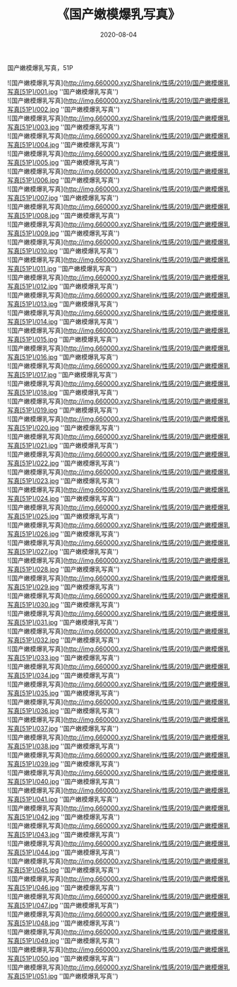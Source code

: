 ﻿---
layout: post
title:  《国产嫩模爆乳写真》
date:   2020-08-04
img: http://img.660000.xyz/Sharelink/性感/2019/国产嫩模爆乳写真[51P]/000.jpg
categories: [美女, 性感, 泳衣]
---

国产嫩模爆乳写真，51P

![国产嫩模爆乳写真](http://img.660000.xyz/Sharelink/性感/2019/国产嫩模爆乳写真[51P]/001.jpg ''国产嫩模爆乳写真'') <br>
![国产嫩模爆乳写真](http://img.660000.xyz/Sharelink/性感/2019/国产嫩模爆乳写真[51P]/002.jpg ''国产嫩模爆乳写真'') <br>
![国产嫩模爆乳写真](http://img.660000.xyz/Sharelink/性感/2019/国产嫩模爆乳写真[51P]/003.jpg ''国产嫩模爆乳写真'') <br>
![国产嫩模爆乳写真](http://img.660000.xyz/Sharelink/性感/2019/国产嫩模爆乳写真[51P]/004.jpg ''国产嫩模爆乳写真'') <br>
![国产嫩模爆乳写真](http://img.660000.xyz/Sharelink/性感/2019/国产嫩模爆乳写真[51P]/005.jpg ''国产嫩模爆乳写真'') <br>
![国产嫩模爆乳写真](http://img.660000.xyz/Sharelink/性感/2019/国产嫩模爆乳写真[51P]/006.jpg ''国产嫩模爆乳写真'') <br>
![国产嫩模爆乳写真](http://img.660000.xyz/Sharelink/性感/2019/国产嫩模爆乳写真[51P]/007.jpg ''国产嫩模爆乳写真'') <br>
![国产嫩模爆乳写真](http://img.660000.xyz/Sharelink/性感/2019/国产嫩模爆乳写真[51P]/008.jpg ''国产嫩模爆乳写真'') <br>
![国产嫩模爆乳写真](http://img.660000.xyz/Sharelink/性感/2019/国产嫩模爆乳写真[51P]/009.jpg ''国产嫩模爆乳写真'') <br>
![国产嫩模爆乳写真](http://img.660000.xyz/Sharelink/性感/2019/国产嫩模爆乳写真[51P]/010.jpg ''国产嫩模爆乳写真'') <br>
![国产嫩模爆乳写真](http://img.660000.xyz/Sharelink/性感/2019/国产嫩模爆乳写真[51P]/011.jpg ''国产嫩模爆乳写真'') <br>
![国产嫩模爆乳写真](http://img.660000.xyz/Sharelink/性感/2019/国产嫩模爆乳写真[51P]/012.jpg ''国产嫩模爆乳写真'') <br>
![国产嫩模爆乳写真](http://img.660000.xyz/Sharelink/性感/2019/国产嫩模爆乳写真[51P]/013.jpg ''国产嫩模爆乳写真'') <br>
![国产嫩模爆乳写真](http://img.660000.xyz/Sharelink/性感/2019/国产嫩模爆乳写真[51P]/014.jpg ''国产嫩模爆乳写真'') <br>
![国产嫩模爆乳写真](http://img.660000.xyz/Sharelink/性感/2019/国产嫩模爆乳写真[51P]/015.jpg ''国产嫩模爆乳写真'') <br>
![国产嫩模爆乳写真](http://img.660000.xyz/Sharelink/性感/2019/国产嫩模爆乳写真[51P]/016.jpg ''国产嫩模爆乳写真'') <br>
![国产嫩模爆乳写真](http://img.660000.xyz/Sharelink/性感/2019/国产嫩模爆乳写真[51P]/017.jpg ''国产嫩模爆乳写真'') <br>
![国产嫩模爆乳写真](http://img.660000.xyz/Sharelink/性感/2019/国产嫩模爆乳写真[51P]/018.jpg ''国产嫩模爆乳写真'') <br>
![国产嫩模爆乳写真](http://img.660000.xyz/Sharelink/性感/2019/国产嫩模爆乳写真[51P]/019.jpg ''国产嫩模爆乳写真'') <br>
![国产嫩模爆乳写真](http://img.660000.xyz/Sharelink/性感/2019/国产嫩模爆乳写真[51P]/020.jpg ''国产嫩模爆乳写真'') <br>
![国产嫩模爆乳写真](http://img.660000.xyz/Sharelink/性感/2019/国产嫩模爆乳写真[51P]/021.jpg ''国产嫩模爆乳写真'') <br>
![国产嫩模爆乳写真](http://img.660000.xyz/Sharelink/性感/2019/国产嫩模爆乳写真[51P]/022.jpg ''国产嫩模爆乳写真'') <br>
![国产嫩模爆乳写真](http://img.660000.xyz/Sharelink/性感/2019/国产嫩模爆乳写真[51P]/023.jpg ''国产嫩模爆乳写真'') <br>
![国产嫩模爆乳写真](http://img.660000.xyz/Sharelink/性感/2019/国产嫩模爆乳写真[51P]/024.jpg ''国产嫩模爆乳写真'') <br>
![国产嫩模爆乳写真](http://img.660000.xyz/Sharelink/性感/2019/国产嫩模爆乳写真[51P]/025.jpg ''国产嫩模爆乳写真'') <br>
![国产嫩模爆乳写真](http://img.660000.xyz/Sharelink/性感/2019/国产嫩模爆乳写真[51P]/026.jpg ''国产嫩模爆乳写真'') <br>
![国产嫩模爆乳写真](http://img.660000.xyz/Sharelink/性感/2019/国产嫩模爆乳写真[51P]/027.jpg ''国产嫩模爆乳写真'') <br>
![国产嫩模爆乳写真](http://img.660000.xyz/Sharelink/性感/2019/国产嫩模爆乳写真[51P]/028.jpg ''国产嫩模爆乳写真'') <br>
![国产嫩模爆乳写真](http://img.660000.xyz/Sharelink/性感/2019/国产嫩模爆乳写真[51P]/029.jpg ''国产嫩模爆乳写真'') <br>
![国产嫩模爆乳写真](http://img.660000.xyz/Sharelink/性感/2019/国产嫩模爆乳写真[51P]/030.jpg ''国产嫩模爆乳写真'') <br>
![国产嫩模爆乳写真](http://img.660000.xyz/Sharelink/性感/2019/国产嫩模爆乳写真[51P]/031.jpg ''国产嫩模爆乳写真'') <br>
![国产嫩模爆乳写真](http://img.660000.xyz/Sharelink/性感/2019/国产嫩模爆乳写真[51P]/032.jpg ''国产嫩模爆乳写真'') <br>
![国产嫩模爆乳写真](http://img.660000.xyz/Sharelink/性感/2019/国产嫩模爆乳写真[51P]/033.jpg ''国产嫩模爆乳写真'') <br>
![国产嫩模爆乳写真](http://img.660000.xyz/Sharelink/性感/2019/国产嫩模爆乳写真[51P]/034.jpg ''国产嫩模爆乳写真'') <br>
![国产嫩模爆乳写真](http://img.660000.xyz/Sharelink/性感/2019/国产嫩模爆乳写真[51P]/035.jpg ''国产嫩模爆乳写真'') <br>
![国产嫩模爆乳写真](http://img.660000.xyz/Sharelink/性感/2019/国产嫩模爆乳写真[51P]/036.jpg ''国产嫩模爆乳写真'') <br>
![国产嫩模爆乳写真](http://img.660000.xyz/Sharelink/性感/2019/国产嫩模爆乳写真[51P]/037.jpg ''国产嫩模爆乳写真'') <br>
![国产嫩模爆乳写真](http://img.660000.xyz/Sharelink/性感/2019/国产嫩模爆乳写真[51P]/038.jpg ''国产嫩模爆乳写真'') <br>
![国产嫩模爆乳写真](http://img.660000.xyz/Sharelink/性感/2019/国产嫩模爆乳写真[51P]/039.jpg ''国产嫩模爆乳写真'') <br>
![国产嫩模爆乳写真](http://img.660000.xyz/Sharelink/性感/2019/国产嫩模爆乳写真[51P]/040.jpg ''国产嫩模爆乳写真'') <br>
![国产嫩模爆乳写真](http://img.660000.xyz/Sharelink/性感/2019/国产嫩模爆乳写真[51P]/041.jpg ''国产嫩模爆乳写真'') <br>
![国产嫩模爆乳写真](http://img.660000.xyz/Sharelink/性感/2019/国产嫩模爆乳写真[51P]/042.jpg ''国产嫩模爆乳写真'') <br>
![国产嫩模爆乳写真](http://img.660000.xyz/Sharelink/性感/2019/国产嫩模爆乳写真[51P]/043.jpg ''国产嫩模爆乳写真'') <br>
![国产嫩模爆乳写真](http://img.660000.xyz/Sharelink/性感/2019/国产嫩模爆乳写真[51P]/044.jpg ''国产嫩模爆乳写真'') <br>
![国产嫩模爆乳写真](http://img.660000.xyz/Sharelink/性感/2019/国产嫩模爆乳写真[51P]/045.jpg ''国产嫩模爆乳写真'') <br>
![国产嫩模爆乳写真](http://img.660000.xyz/Sharelink/性感/2019/国产嫩模爆乳写真[51P]/046.jpg ''国产嫩模爆乳写真'') <br>
![国产嫩模爆乳写真](http://img.660000.xyz/Sharelink/性感/2019/国产嫩模爆乳写真[51P]/047.jpg ''国产嫩模爆乳写真'') <br>
![国产嫩模爆乳写真](http://img.660000.xyz/Sharelink/性感/2019/国产嫩模爆乳写真[51P]/048.jpg ''国产嫩模爆乳写真'') <br>
![国产嫩模爆乳写真](http://img.660000.xyz/Sharelink/性感/2019/国产嫩模爆乳写真[51P]/049.jpg ''国产嫩模爆乳写真'') <br>
![国产嫩模爆乳写真](http://img.660000.xyz/Sharelink/性感/2019/国产嫩模爆乳写真[51P]/050.jpg ''国产嫩模爆乳写真'') <br>
![国产嫩模爆乳写真](http://img.660000.xyz/Sharelink/性感/2019/国产嫩模爆乳写真[51P]/051.jpg ''国产嫩模爆乳写真'') <br>

